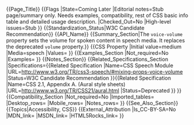 {{Page_Title}}
{{Flags
|State=Coming Later
|Editorial notes=Stub page/summary only.  Needs examples, compatibility, rest of CSS basic info table and detailed usage description.
|Checked_Out=No
|High-level issues=Stub
}}
{{Standardization_Status|W3C Candidate Recommendation}}
{{API_Name}}
{{Summary_Section|The <code>voice-volume</code> property sets the volume for spoken content in speech media.  It replaces the deprecated <code>volume</code> property.}}
{{CSS Property
|Initial value=medium
|Media=speech
|Values=
}}
{{Examples_Section
|Not_required=No
|Examples=
}}
{{Notes_Section}}
{{Related_Specifications_Section
|Specifications={{Related Specification
|Name=CSS Speech Module
|URL=http://www.w3.org/TR/css3-speech/#mixing-props-voice-volume
|Status=W3C Candidate Recommendation
}}{{Related Specification
|Name=CSS 2.1, Appendix A. (Aural style sheets)
|URL=http://www.w3.org/TR/CSS21/aural.html
|Status=Deprecated
}}
}}
{{Compatibility_Section
|Not_required=No
|Imported_tables=
|Desktop_rows=
|Mobile_rows=
|Notes_rows=
}}
{{See_Also_Section}}
{{Topics|Accessibility, CSS}}
{{External_Attribution
|Is_CC-BY-SA=No
|MDN_link=
|MSDN_link=
|HTML5Rocks_link=
}}